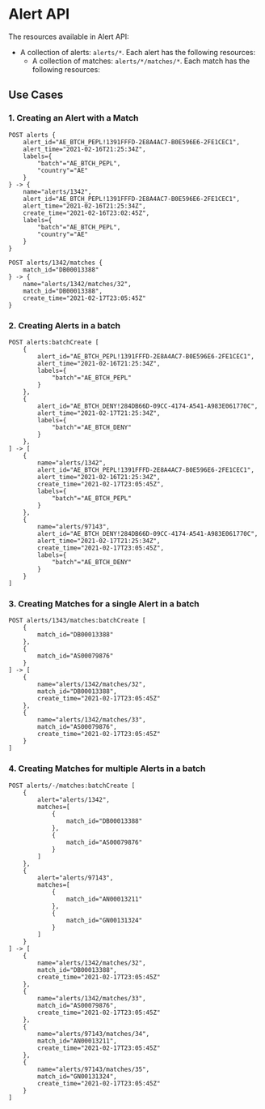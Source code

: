 # Alert API

The resources available in Alert API:

-  A collection of alerts: `alerts/*`. Each alert has the following resources:
   -  A collection of matches: `alerts/*/matches/*`. Each match has the following resources:

## Use Cases

### 1. Creating an Alert with a Match

    POST alerts {
        alert_id="AE_BTCH_PEPL!1391FFFD-2E8A4AC7-B0E596E6-2FE1CEC1", 
        alert_time="2021-02-16T21:25:34Z",
        labels={ 
            "batch"="AE_BTCH_PEPL", 
            "country"="AE"        
        }
    } -> {
        name="alerts/1342",
        alert_id="AE_BTCH_PEPL!1391FFFD-2E8A4AC7-B0E596E6-2FE1CEC1",
        alert_time="2021-02-16T21:25:34Z",
        create_time="2021-02-16T23:02:45Z",
        labels={
            "batch"="AE_BTCH_PEPL",
            "country"="AE"
        }
    }
    
    POST alerts/1342/matches {
        match_id="DB00013388"
    } -> {
        name="alerts/1342/matches/32", 
        match_id="DB00013388",
        create_time="2021-02-17T23:05:45Z"
    }


### 2. Creating Alerts in a batch

    POST alerts:batchCreate [
        {
            alert_id="AE_BTCH_PEPL!1391FFFD-2E8A4AC7-B0E596E6-2FE1CEC1", 
            alert_time="2021-02-16T21:25:34Z",
            labels={ 
                "batch"="AE_BTCH_PEPL" 
            }
        },
        {
            alert_id="AE_BTCH_DENY!284DB66D-09CC-4174-A541-A983E061770C", 
            alert_time="2021-02-17T21:25:34Z",
            labels={ 
                "batch"="AE_BTCH_DENY" 
            }
        },
    ] -> [
        {
            name="alerts/1342",
            alert_id="AE_BTCH_PEPL!1391FFFD-2E8A4AC7-B0E596E6-2FE1CEC1",
            alert_time="2021-02-16T21:25:34Z",
            create_time="2021-02-17T23:05:45Z",
            labels={
                "batch"="AE_BTCH_PEPL"
            }
        },
        {
            name="alerts/97143",
            alert_id="AE_BTCH_DENY!284DB66D-09CC-4174-A541-A983E061770C", 
            alert_time="2021-02-17T21:25:34Z",
            create_time="2021-02-17T23:05:45Z",
            labels={ 
                "batch"="AE_BTCH_DENY"
            }
        }
    ]


### 3. Creating Matches for a single Alert in a batch

    POST alerts/1343/matches:batchCreate [
        {
            match_id="DB00013388"
        },
        {
            match_id="AS00079876"
        }
    ] -> [
        {
            name="alerts/1342/matches/32", 
            match_id="DB00013388",
            create_time="2021-02-17T23:05:45Z"
        },
        {
            name="alerts/1342/matches/33", 
            match_id="AS00079876",
            create_time="2021-02-17T23:05:45Z"
        }
    ]


### 4. Creating Matches for multiple Alerts in a batch

    POST alerts/-/matches:batchCreate [
        {
            alert="alerts/1342",
            matches=[
                {
                    match_id="DB00013388"
                },
                {
                    match_id="AS00079876"
                }
            ]
        },
        {
            alert="alerts/97143",
            matches=[
                {
                    match_id="AN00013211"
                },
                {
                    match_id="GN00131324"
                }
            ]
        }                            
    ] -> [
        {
            name="alerts/1342/matches/32", 
            match_id="DB00013388",
            create_time="2021-02-17T23:05:45Z"
        },
        {
            name="alerts/1342/matches/33", 
            match_id="AS00079876",
            create_time="2021-02-17T23:05:45Z"
        },
        {
            name="alerts/97143/matches/34", 
            match_id="AN00013211",
            create_time="2021-02-17T23:05:45Z"
        },
        {
            name="alerts/97143/matches/35", 
            match_id="GN00131324",
            create_time="2021-02-17T23:05:45Z"
        }
    ]

